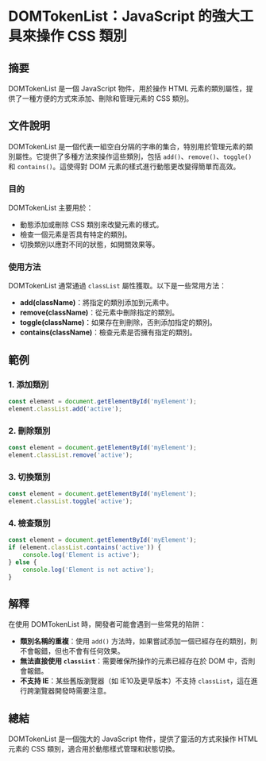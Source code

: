 <!--
Meta Description: # DOMTokenList：JavaScript 的強大工具來操作 CSS 類別 ## 摘要 DOMTokenList 是一個 JavaScript 物件，用於操作 HTML 元素的類別屬性，提供了一種方便的方式來添加、刪除和管理元素的 CSS 類別。 ## 文件說明 DOMTokenList 是...
Meta Keywords: element, domtokenlist, javascript, classlist, active
-->

# DOMTokenList：JavaScript 的強大工具來操作 CSS 類別

## 摘要
DOMTokenList 是一個 JavaScript 物件，用於操作 HTML 元素的類別屬性，提供了一種方便的方式來添加、刪除和管理元素的 CSS 類別。

## 文件說明
DOMTokenList 是一個代表一組空白分隔的字串的集合，特別用於管理元素的類別屬性。它提供了多種方法來操作這些類別，包括 `add()`、`remove()`、`toggle()` 和 `contains()`。這使得對 DOM 元素的樣式進行動態更改變得簡單而高效。

### 目的
DOMTokenList 主要用於：
- 動態添加或刪除 CSS 類別來改變元素的樣式。
- 檢查一個元素是否具有特定的類別。
- 切換類別以應對不同的狀態，如開關效果等。

### 使用方法
DOMTokenList 通常通過 `classList` 屬性獲取。以下是一些常用方法：

- **add(className)**：將指定的類別添加到元素中。
- **remove(className)**：從元素中刪除指定的類別。
- **toggle(className)**：如果存在則刪除，否則添加指定的類別。
- **contains(className)**：檢查元素是否擁有指定的類別。

## 範例
### 1. 添加類別
```javascript
const element = document.getElementById('myElement');
element.classList.add('active');
```

### 2. 刪除類別
```javascript
const element = document.getElementById('myElement');
element.classList.remove('active');
```

### 3. 切換類別
```javascript
const element = document.getElementById('myElement');
element.classList.toggle('active');
```

### 4. 檢查類別
```javascript
const element = document.getElementById('myElement');
if (element.classList.contains('active')) {
    console.log('Element is active');
} else {
    console.log('Element is not active');
}
```

## 解釋
在使用 DOMTokenList 時，開發者可能會遇到一些常見的陷阱：
- **類別名稱的重複**：使用 `add()` 方法時，如果嘗試添加一個已經存在的類別，則不會報錯，但也不會有任何效果。
- **無法直接使用 `classList`**：需要確保所操作的元素已經存在於 DOM 中，否則會報錯。
- **不支持 IE**：某些舊版瀏覽器（如 IE10及更早版本）不支持 `classList`，這在進行跨瀏覽器開發時需要注意。

## 總結
DOMTokenList 是一個強大的 JavaScript 物件，提供了靈活的方式來操作 HTML 元素的 CSS 類別，適合用於動態樣式管理和狀態切換。